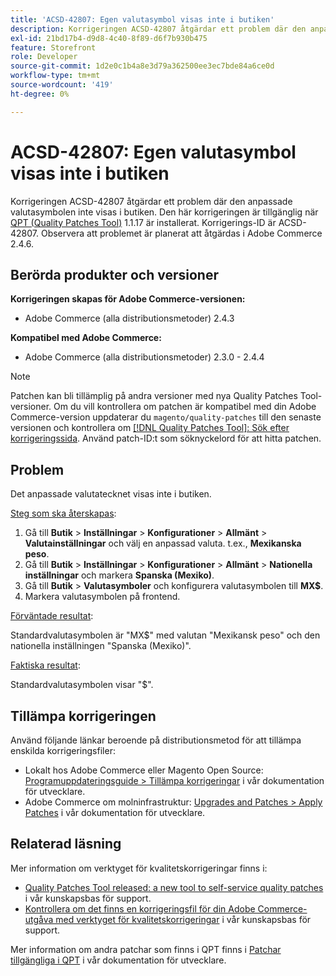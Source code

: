 ```yaml
---
title: 'ACSD-42807: Egen valutasymbol visas inte i butiken'
description: Korrigeringen ACSD-42807 åtgärdar ett problem där den anpassade valutasymbolen inte visas i butiken. Den här korrigeringen är tillgänglig när [QPT-verktyget (Quality Patches Tool)](/help/announcements/adobe-commerce-announcements/magento-quality-patches-released-new-tool-to-self-serve-quality-patches.md) 1.1.17 är installerat. Korrigerings-ID är ACSD-42807. Observera att problemet är planerat att åtgärdas i Adobe Commerce 2.4.6.
exl-id: 21bd17b4-d9d8-4c40-8f89-d6f7b930b475
feature: Storefront
role: Developer
source-git-commit: 1d2e0c1b4a8e3d79a362500ee3ec7bde84a6ce0d
workflow-type: tm+mt
source-wordcount: '419'
ht-degree: 0%

---
```


# ACSD-42807: Egen valutasymbol visas inte i butiken

Korrigeringen ACSD-42807 åtgärdar ett problem där den anpassade valutasymbolen inte visas i butiken. Den här korrigeringen är tillgänglig när [QPT (Quality Patches Tool)](/help/announcements/adobe-commerce-announcements/magento-quality-patches-released-new-tool-to-self-serve-quality-patches.md) 1.1.17 är installerat. Korrigerings-ID är ACSD-42807. Observera att problemet är planerat att åtgärdas i Adobe Commerce 2.4.6.

## Berörda produkter och versioner

**Korrigeringen skapas för Adobe Commerce-versionen:**

* Adobe Commerce (alla distributionsmetoder) 2.4.3

**Kompatibel med Adobe Commerce:**

* Adobe Commerce (alla distributionsmetoder) 2.3.0 - 2.4.4

>[!NOTE]
>
>Patchen kan bli tillämplig på andra versioner med nya Quality Patches Tool-versioner. Om du vill kontrollera om patchen är kompatibel med din Adobe Commerce-version uppdaterar du `magento/quality-patches` till den senaste versionen och kontrollera om [[!DNL Quality Patches Tool]: Sök efter korrigeringssida](https://devdocs.magento.com/quality-patches/tool.html#patch-grid). Använd patch-ID:t som söknyckelord för att hitta patchen.

## Problem

Det anpassade valutatecknet visas inte i butiken.

<u>Steg som ska återskapas</u>:

1. Gå till **Butik** > **Inställningar** > **Konfigurationer** > **Allmänt** > **Valutainställningar** och välj en anpassad valuta. t.ex., **Mexikanska peso**.
1. Gå till **Butik** > **Inställningar** > **Konfigurationer** > **Allmänt** > **Nationella inställningar** och markera **Spanska (Mexiko)**.
1. Gå till **Butik** > **Valutasymboler** och konfigurera valutasymbolen till **MX$**.
1. Markera valutasymbolen på frontend.

<u>Förväntade resultat</u>:

Standardvalutasymbolen är &quot;MX$&quot; med valutan &quot;Mexikansk peso&quot; och den nationella inställningen &quot;Spanska (Mexiko)&quot;.

<u>Faktiska resultat</u>:

Standardvalutasymbolen visar &quot;$&quot;.

## Tillämpa korrigeringen

Använd följande länkar beroende på distributionsmetod för att tillämpa enskilda korrigeringsfiler:

* Lokalt hos Adobe Commerce eller Magento Open Source: [Programuppdateringsguide > Tillämpa korrigeringar](https://devdocs.magento.com/guides/v2.4/comp-mgr/patching/mqp.html) i vår dokumentation för utvecklare.
* Adobe Commerce om molninfrastruktur: [Upgrades and Patches > Apply Patches](https://devdocs.magento.com/cloud/project/project-patch.html) i vår dokumentation för utvecklare.

## Relaterad läsning

Mer information om verktyget för kvalitetskorrigeringar finns i:

* [Quality Patches Tool released: a new tool to self-service quality patches](/help/announcements/adobe-commerce-announcements/magento-quality-patches-released-new-tool-to-self-serve-quality-patches.md) i vår kunskapsbas för support.
* [Kontrollera om det finns en korrigeringsfil för din Adobe Commerce-utgåva med verktyget för kvalitetskorrigeringar](/help/support-tools/patches-available-in-qpt-tool/check-patch-for-magento-issue-with-magento-quality-patches.md) i vår kunskapsbas för support.

Mer information om andra patchar som finns i QPT finns i [Patchar tillgängliga i QPT](https://devdocs.magento.com/quality-patches/tool.html#patch-grid) i vår dokumentation för utvecklare.
